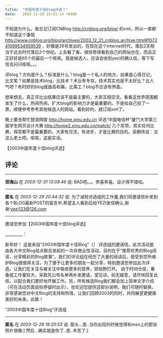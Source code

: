 ```yaml
---
title:  "中国年度十佳blog评选？"
date:   2003-12-28 15:01:14 +0800
---
```


不知道为什么，我忘记订阅CNBlog http://cnblog.org/blog/ 的xml，所以一直都不知道这个事情 http://www.cnblog.org/blog/archives/2003_12_21_cnblog_archive.html#107241099534959539 ，好像是26号发出的，在现在这个Internet时代，落后2天相当于远古时代落后2个世纪。上去看了看，很惊奇得看到自己的网站也在，而且正正好好是65个的最后一个咳咳。我是候选人，应该会收到yezi的确认信，等下写信去问问咳咳。。。  

评blog？方向是什么？标准是什么？blog是一个私人的地方，如果是心情日记，比文笔？如果是技术blog，比技术？术业有专攻，技术其实也是不太好比？比人气吧？有时好的blog就曲高和寡。比美工？blog不应该有界面。  

想来想去，真正评比出结果应该不是最主要的，大家互相交流，看看这世界周围都发生了什么，热闹热闹，扩大blog的影响力才是最重要的。于是给自己投了一票，顺便参考参考其他候选人的网站。看到好的，就订阅xml了。  

晚上要去帮忙鼓浪网盟 http://home.xmu.edu.cn 评选“中国电信杯”厦门大学第三届学生网页设计大赛 http://home2.xmu.edu.cn/match/ 几个奖项，其实任何比赛，得奖都不是最重要的，大家有交流，有进步，才是比赛的目的。梁朝伟说：没这么老土吧。咳咳，这是实话。  

【2003中国年度十佳blog评选】


## 评论

*****
**郑海山** 在 *2003-12-31 13:08:46* 说: BAD吧。。。恭喜恭喜。设计得不错哈。

*****
**匿名** 在 *2003-12-29 20:44:32* 说: 为了减轻评选组的工作量,我们将邀请信补发到各个BLOG最新POST的留言中,希望主人看到后给YEZI发信确认,谢谢:yezi123@126.com

----------------------------

邀请您参加【2003中国年度十佳blog评选】

_________：

新年好！
这是来自“2003中国年度十佳Blog”（） 评选组的邀请信。此次活动是由各大中文Blog站点联合发起的一次非商业性活动，目的在于“推荐优秀的Blog阅读，分享精彩的Blog故事”。我们的评论组在经历了大量的阅读后，感受到您所维护Blog很值得关注，为了便于让更多的朋友一起分享，特别邀请您参加此次评选，让我们在关注与被关注中吸收更多的营养，把视野打开。
由于时间仓促，筹备组工作量较大，采取先公布名单再补发邀请，望见谅。如无疑意，请尽快回复此信，以配合我们更好地开展工作。另，所有候选Blog我们都会加上简单文字介绍（可在活动页面鼠标停留时出示），也欢迎您提供这部分说明，我们可随时替换。
非常感谢您对中文Blog的支持和热情，让我们回顾2003的同时，共同展望更健康美好的未来。此致！

“2003中国年度十佳Blog”评选组




*****
**匿名** 在 *2003-12-29 18:20:53* 说: 那头...恩..当你出现的时候觉得和msn上的那张照片很像:]
然后...确实就是你了..恩..辛苦了:]

